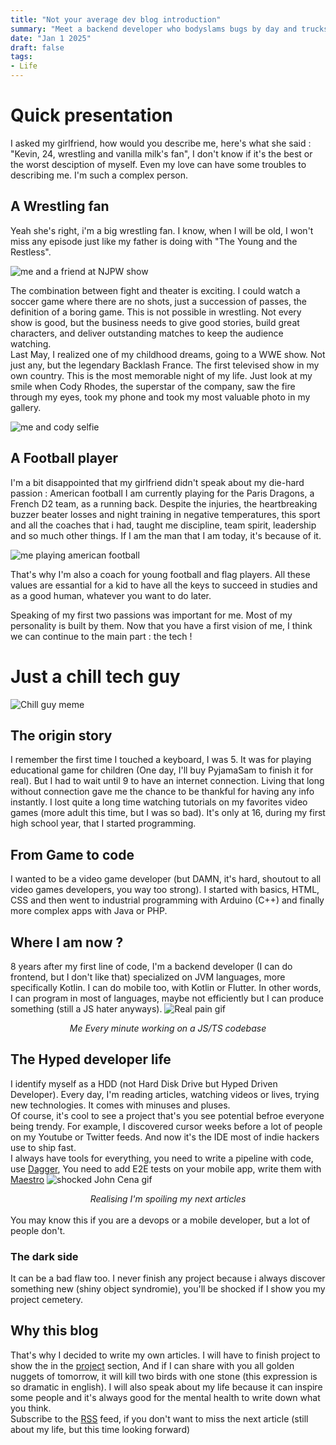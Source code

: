 ```yaml
---
title: "Not your average dev blog introduction"
summary: "Meet a backend developer who bodyslams bugs by day and trucks opponents by night"
date: "Jan 1 2025"
draft: false
tags:
- Life
---
```


# Quick presentation

I asked my girlfriend, how would you describe me, here's what she said :
"Kevin, 24, wrestling and vanilla milk's fan", I don't know if it's the best or the worst desciption of myself.
Even my love can have some troubles to describing me. I'm such a complex person.  

## A Wrestling fan
Yeah she's right, i'm a big wrestling fan. 
I know, when I will be old, I won't miss any episode just like my father is doing with "The Young and the Restless".

![me and a friend at NJPW show](/photos/njpw.jpeg)

The combination between fight and theater is exciting. I could watch a soccer game where there are no shots, just a succession of passes, the definition of a boring game.
This is not possible in wrestling.
Not every show is good, but the business needs to give good stories, build great characters, and deliver outstanding matches to keep the audience watching.  
Last May, I realized one of my childhood dreams, going to a WWE show. Not just any, but the legendary Backlash France. The first televised show in my own country.
This is the most memorable night of my life. Just look at my smile when Cody Rhodes, the superstar of the company, saw the fire through my eyes,
took my phone and took my most valuable photo in my gallery.

![me and cody selfie](/photos/cody.jpg)

## A Football player
I'm a bit disappointed that my girlfriend didn't speak about my die-hard passion : American football
I am currently playing for the Paris Dragons, a French D2 team, as a running back.
Despite the injuries, the heartbreaking buzzer beater losses and night training in negative temperatures, this sport and all the coaches that i had,
taught me discipline, team spirit, leadership and so much other things. If I am the man that I am today, it's because of it.

![me playing american football](/photos/me-playing.jpg)

That's why I'm also a coach for young football and flag players.
All these values are essantial for a kid to have all the keys to succeed in studies and as a good human, whatever you want to do later.
 
Speaking of my first two passions was important for me. Most of my personality is built by them.
Now that you have a first vision of me, I think we can continue to the main part : the tech !  

# Just a chill tech guy

![Chill guy meme](https://upload.wikimedia.org/wikipedia/en/c/c7/Chill_guy_original_artwork.jpg)

## The origin story
I remember the first time I touched a keyboard, I was 5.
It was for playing educational game for children (One day, I'll buy PyjamaSam to finish it for real).
But I had to wait until 9 to have an internet connection.
Living that long without connection gave me the chance to be thankful for having any info instantly.
I lost quite a long time watching tutorials on my favorites video games (more adult this time, but I was so bad).
It's only at 16, during my first high school year, that I started programming.

## From Game to code
I wanted to be a video game developer (but DAMN, it's hard, shoutout to all video games developers, you way too strong).
I started with basics, HTML, CSS and then went to industrial programming with Arduino (C++) and finally more complex apps with Java or PHP.  

## Where I am now ?
8 years after my first line of code, I'm a backend developer (I can do frontend, but I don't like that) specialized on JVM languages, more specifically Kotlin. I can do mobile too, with Kotlin or Flutter.
In other words, I can program in most of languages, maybe not efficiently but I can produce something (still a JS hater anyways).
![Real pain gif](https://i.giphy.com/media/v1.Y2lkPTc5MGI3NjExenZpNHZ1NWJzbGswa256bzA0ODA0NHJkMjA0dXlhYW9pYzlqZ3YxMiZlcD12MV9pbnRlcm5hbF9naWZfYnlfaWQmY3Q9Zw/hEx6mgWLhnJOftRRUe/giphy.gif)
*<center>Me Every minute working on a JS/TS codebase</center>*  

## The Hyped developer life
I identify myself as a HDD (not Hard Disk Drive but Hyped Driven Developer).
Every day, I'm reading articles, watching videos or lives, trying new technologies. It comes with minuses and pluses.  
Of course, it's cool to see a project that's you see potential befroe everyone being trendy.
For example, I discovered cursor weeks before a lot of people on my Youtube or Twitter feeds.
And now it's the IDE most of indie hackers use to ship fast.  
I always have tools for everything, you need to write a pipeline with code, use [Dagger](https://dagger.io/),
You need to add E2E tests on your mobile app, write them with [Maestro](https://maestro.mobile.dev/)
![shocked John Cena gif](https://i.giphy.com/media/v1.Y2lkPTc5MGI3NjExZGw5ZTA1bjBrNnpld284MDNoOHdjazFkb3liejFwYmxseTEybGZmNSZlcD12MV9pbnRlcm5hbF9naWZfYnlfaWQmY3Q9Zw/QE8hREXIgRXeo/giphy.gif)
*<center>Realising I'm spoiling my next articles</center>*  
You may know this if you are a devops or a mobile developer, but a lot of people don't.

### The dark side
It can be a bad flaw too. I never finish any project because i always discover something new (shiny object syndromie), 
you'll be shocked if I show you my project cemetery.  

## Why this blog
That's why I decided to write my own articles. I will have to finish project to show the in the [project](/project) section, 
And if I can share with you all golden nuggets of tomorrow, it will kill two birds with one stone (this expression is so dramatic in english). 
I will also speak about my life because it can inspire some people and it's always good for the mental health to write down what you think.  
Subscribe to the [RSS](/rss.xml) feed, if you don't want to miss the next article (still about my life, but this time looking forward)
